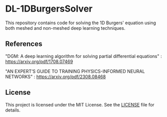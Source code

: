 # DL-1DBurgersSolver

This repository contains code for solving the 1D Burgers' equation using both meshed and non-meshed deep learning techniques.

## References

"DGM: A deep learning algorithm for solving partial differential equations" : https://arxiv.org/pdf/1708.07469

"AN EXPERT’S GUIDE TO TRAINING PHYSICS-INFORMED NEURAL NETWORKS" : https://arxiv.org/pdf/2308.08468


## License

This project is licensed under the MIT License. See the [LICENSE](LICENSE) file for details.
